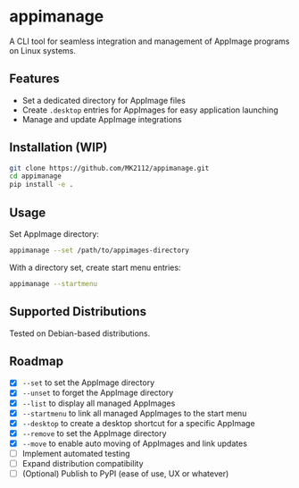 # appimanage

A CLI tool for seamless integration and management of AppImage programs on Linux systems.

## Features

- Set a dedicated directory for AppImage files
- Create `.desktop` entries for AppImages for easy application launching
- Manage and update AppImage integrations

## Installation (WIP)

```bash
git clone https://github.com/MK2112/appimanage.git
cd appimanage
pip install -e .
```

## Usage

Set AppImage directory:
```bash
appimanage --set /path/to/appimages-directory
```

With a directory set, create start menu entries:
```bash
appimanage --startmenu
```

## Supported Distributions

Tested on Debian-based distributions.

## Roadmap

- [x] `--set` to set the AppImage directory 
- [x] `--unset` to forget the AppImage directory
- [x] `--list` to display all managed AppImages
- [x] `--startmenu` to link all managed AppImages to the start menu
- [x] `--desktop` to create a desktop shortcut for a specific AppImage
- [x] `--remove` to set the AppImage directory
- [x] `--move` to enable auto moving of AppImages and link updates
- [ ] Implement automated testing
- [ ] Expand distribution compatibility
- [ ] (Optional) Publish to PyPI (ease of use, UX or whatever)